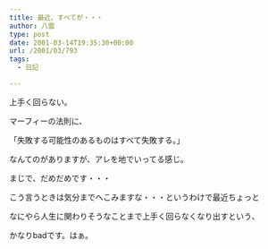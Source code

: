 ```yaml
---
title: 最近、すべてが・・・
author: 八雲
type: post
date: 2001-03-14T19:35:30+00:00
url: /2001/03/793
tags:
  - 日記

---
```

上手く回らない。
  
マーフィーの法則に、
  
「失敗する可能性のあるものはすべて失敗する。」
  
なんてのがありますが、アレを地でいってる感じ。
  
まじで、だめだめです・・・
  
こう言うときは気分までへこみますな・・・というわけで最近ちょっと
  
なにやら人生に関わりそうなことまで上手く回らなくなり出すという、
  
かなりbadです。はぁ。
